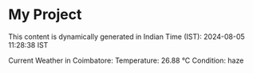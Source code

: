 # My Project

This content is dynamically generated in Indian Time (IST): 2024-08-05 11:28:38 IST


Current Weather in Coimbatore:
Temperature: 26.88 °C
Condition: haze
